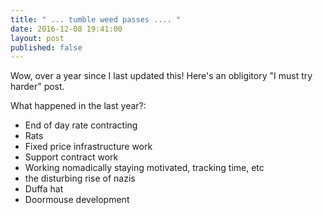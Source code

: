 ```yaml
---
title: " ... tumble weed passes .... "
date: 2016-12-08 19:41:00
layout: post
published: false
---
```


Wow, over a year since I last updated this! Here's an obligitory "I must try harder" post.

What happened in the last year?:
 * End of day rate contracting
 * Rats
 * Fixed price infrastructure work
 * Support contract work
 * Working nomadically staying motivated, tracking time, etc
 * the disturbing rise of nazis
 * Duffa hat
 * Doormouse development
 
